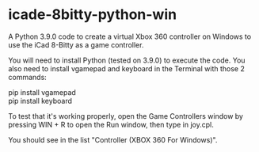 # icade-8bitty-python-win
A Python 3.9.0 code to create a virtual Xbox 360 controller on Windows to use the iCad 8-Bitty as a game controller.


You will need to install Python (tested on 3.9.0) to execute the code. You also need to install vgamepad and keyboard in the Terminal with those 2 commands:

pip install vgamepad<br>
pip install keyboard



To test that it's working properly, open the Game Controllers window by pressing WIN + R to open the Run window, then type in joy.cpl.

You should see in the list "Controller (XBOX 360 For Windows)".
